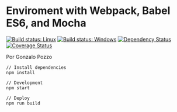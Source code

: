 # Enviroment with Webpack, Babel ES6, and Mocha

[![Build status: Linux](https://img.shields.io/travis/goncy/webpack-es6-mocha-env.svg?style=flat-square)](https://travis-ci.org/goncy/webpack-es6-mocha-env)
[![Build status: Windows](https://ci.appveyor.com/api/projects/status/ky0npqkot20ieiak?svg=true)](https://ci.appveyor.com/project/goncy/webpack-es6-mocha-env/branch/master)
[![Dependency Status](https://david-dm.org/goncy/webpack-es6-mocha-env.svg?style=flat-square)](https://david-dm.org/goncy/webpack-es6-mocha-env)
[![Coverage Status](https://coveralls.io/repos/github/goncy/webpack-es6-mocha-env/badge.svg?branch=master)](https://coveralls.io/github/goncy/webpack-es6-mocha-env?branch=master)

Por Gonzalo Pozzo

```
// Install dependencies
npm install

// Development
npm start

// Deploy
npm run build
```

